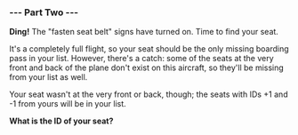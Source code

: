 ### --- Part Two ---

**Ding!** The "fasten seat belt" signs have turned on. Time to find your seat.

It's a completely full flight, so your seat should be the only missing 
boarding pass in your list. However, there's a catch: some of the seats at 
the very front and back of the plane don't exist on this aircraft, so 
they'll be missing from your list as well.

Your seat wasn't at the very front or back, though; the seats with IDs +1 
and -1 from yours will be in your list.

**What is the ID of your seat?**